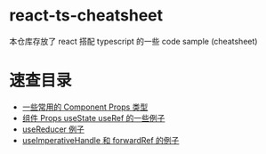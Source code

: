 # react-ts-cheatsheet
本仓库存放了 react 搭配 typescript 的一些 code sample (cheatsheet)

# 速查目录
* [一些常用的 Component Props 类型](./src/typing.d.ts)
* [组件 Props useState useRef 的一些例子](./src/component-props-state-ref.tsx)
* [useReducer 例子](./src/useReducer.tsx)
* [useImperativeHandle 和 forwardRef 的例子](./src/useImperativeHandle.tsx)
